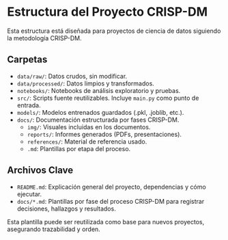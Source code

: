 # Estructura del Proyecto CRISP-DM

Esta estructura está diseñada para proyectos de ciencia de datos siguiendo la metodología CRISP-DM.

## Carpetas

- `data/raw/`: Datos crudos, sin modificar.
- `data/processed/`: Datos limpios y transformados.
- `notebooks/`: Notebooks de análisis exploratorio y pruebas.
- `src/`: Scripts fuente reutilizables. Incluye `main.py` como punto de entrada.
- `models/`: Modelos entrenados guardados (.pkl, .joblib, etc.).
- `docs/`: Documentación estructurada por fases CRISP-DM.
  - `img/`: Visuales incluidas en los documentos.
  - `reports/`: Informes generados (PDFs, presentaciones).
  - `references/`: Material de referencia usado.
  - `.md`: Plantillas por etapa del proceso.

## Archivos Clave

- `README.md`: Explicación general del proyecto, dependencias y cómo ejecutar.
- `docs/*.md`: Plantillas por fase del proceso CRISP-DM para registrar decisiones, hallazgos y resultados.

Esta plantilla puede ser reutilizada como base para nuevos proyectos, asegurando trazabilidad y orden.
